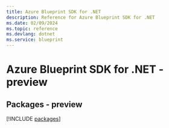 ```yaml
---
title: Azure Blueprint SDK for .NET
description: Reference for Azure Blueprint SDK for .NET
ms.date: 02/09/2024
ms.topic: reference
ms.devlang: dotnet
ms.service: blueprint
---
```

# Azure Blueprint SDK for .NET - preview
## Packages - preview
[!INCLUDE [packages](blueprint-index.md)]